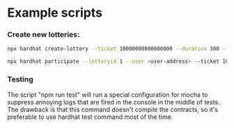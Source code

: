 # Example scripts

### Create new lotteries:
``` bash
npx hardhat create-lottery --ticket 10000000000000000 --duration 300 --network localhost
```

``` bash
npx hardhat participate --lotteryid 1 --user <user-address> --ticket 10000000000000000
```

### Testing
The script "npm run test" will run a special configuration for mocha to suppress annoying logs that are fired in the console in the middle of tests.
The drawback is that this command doesn't compile the contracts, so it's preferable to use hardhat test command most of the time.
